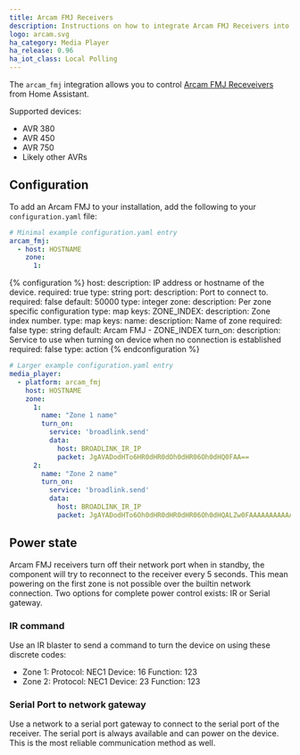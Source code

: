 ```yaml
---
title: Arcam FMJ Receivers
description: Instructions on how to integrate Arcam FMJ Receivers into Home Assistant.
logo: arcam.svg
ha_category: Media Player
ha_release: 0.96
ha_iot_class: Local Polling
---
```


The `arcam_fmj` integration allows you to control [Arcam FMJ Receveivers](https://www.arcam.co.uk/range/fmj.htm) from Home Assistant.

Supported devices:

- AVR 380
- AVR 450
- AVR 750
- Likely other AVRs

## Configuration

To add an Arcam FMJ to your installation, add the following to your `configuration.yaml` file:

```yaml
# Minimal example configuration.yaml entry
arcam_fmj:
  - host: HOSTNAME
    zone:
      1:
```

{% configuration %}
host:
  description: IP address or hostname of the device.
  required: true
  type: string
port:
  description: Port to connect to.
  required: false
  default: 50000
  type: integer
zone:
  description: Per zone specific configuration
  type: map
  keys:
    ZONE_INDEX:
      description: Zone index number.
      type: map
      keys:
        name:
          description: Name of zone
          required: false
          type: string
          default: Arcam FMJ - ZONE_INDEX
        turn_on:
          description: Service to use when turning on device when no connection is established
          required: false
          type: action
{% endconfiguration %}

```yaml
# Larger example configuration.yaml entry
media_player:
  - platform: arcam_fmj
    host: HOSTNAME
    zone:
      1:
        name: "Zone 1 name"
        turn_on:
          service: 'broadlink.send'
          data:
            host: BROADLINK_IR_IP
            packet: JgAVADodHTo6HR0dHR0dOh0dHR06Oh0dHQ0FAA==
      2:
        name: "Zone 2 name"
        turn_on:
          service: 'broadlink.send'
          data:
            host: BROADLINK_IR_IP
            packet: JgAYADodHTo6Oh0dHR0dHR0dHR06Oh0dHQALZw0FAAAAAAAAAAAAAAAAAAA=
```

## Power state

Arcam FMJ receivers turn off their network port when in standby, the component will try to
reconnect to the receiver every 5 seconds. This mean powering on the first zone is not
possible over the builtin network connection. Two options for complete power control
exists: IR or Serial gateway.

### IR command

Use an IR blaster to send a command to turn the device on using these discrete codes:

 - Zone 1: Protocol: NEC1 Device: 16 Function: 123
 - Zone 2: Protocol: NEC1 Device: 23 Function: 123

### Serial Port to network gateway

Use a network to a serial port gateway to connect to the serial port of the
receiver. The serial port is always available and can power on the device.
This is the most reliable communication method as well.
